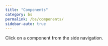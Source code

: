 ```yaml
---
title: "Components"
category: bs
permalink: /bs/components/
sidebar-auto: true
---
```


Click on a component from the side navigation.